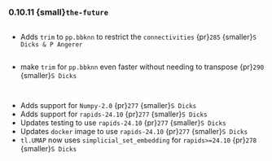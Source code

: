 ### 0.10.11 {small}`the-future`

```{rubric} Features
```
* Adds `trim` to `pp.bbknn` to restrict the `connectivities` {pr}`285` {smaller}`S Dicks & P Angerer`
```{rubric} Performance
```
* make `trim` for `pp.bbknn` even faster without needing to transpose {pr}`290` {smaller}`S Dicks`

```{rubric} Bug fixes
```

```{rubric} Misc
```
* Adds support for `Numpy-2.0` {pr}`277` {smaller}`S Dicks`
* Adds support for `rapids-24.10` {pr}`277` {smaller}`S Dicks`
* Updates testing to use `rapids-24.10` {pr}`277` {smaller}`S Dicks`
* Updates `docker` image to use `rapids-24.10` {pr}`277` {smaller}`S Dicks`
* `tl.UMAP` now uses `simplicial_set_embedding` for `rapids>=24.10` {pr}`278` {smaller}`S Dicks`
